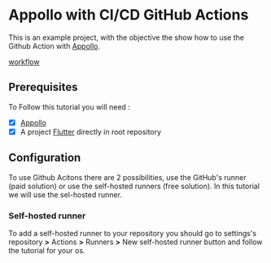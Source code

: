 <h1>Appollo with CI/CD GitHub Actions</h1>

This is an example project, with the objective the show how to use the Github Action with [Appollo](https://github.com/Appollo-CLI/Appollo "The easy way to setup, build & release flutter apps for iOS on Linux, Windows and MacOS").

[workflow](/.images/workflow.jpg "workflow")

<h2>Prerequisites</h2>

To Follow this tutorial you will need :
- [X] [Appollo](https://github.com/Appollo-CLI/Appollo)
- [x] A project [Flutter](https://docs.flutter.dev/get-started/install) directly in root repository

<h2>Configuration</h2>

To use Github Acitons there are 2 possibilities, use the GitHub's runner (paid solution) or use the self-hosted runners (free solution).
In this tutorial we will use the sel-hosted runner.


<h3>Self-hosted runner</h3>

To add a self-hosted runner to your repository you should go to settings's repository **>** Actions **>**  Runners  **>** New self-hosted runner button and follow the tutorial for your os. 
